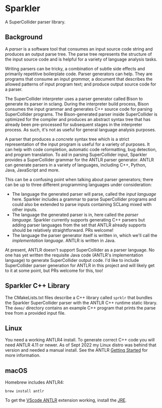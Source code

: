 # Sparkler

A SuperCollider parser library.

## Background

A *parser* is a software tool that consumes an input source code string and produces an output parse tree. The parse
tree represents the structure of the input source code and is helpful for a variety of language analysis tasks.

Writing parsers can be tricky, a combination of subtle side effects and primarily repetitive boilerplate code. Parser
generators can help. They are programs that consume an input *grammar,* a document that describes the allowed patterns
of input program text; and produce output source code for a parser.

The SuperCollider interpreter uses a parser generator called Bison to generate its parser in sclang. During the
interpreter build process, Bison consumes the input grammar and generates C++ source code for parsing SuperCollider
programs. The Bison-generated parser inside SuperCollider is optimized for the compiler and produces an abstract syntax
tree that has already been pre-processed for subsequent stages in the interpreter process. As such, it's not as useful
for general language analysis purposes.

A parser that produces a *concrete* syntax tree which is a strict representation of the input program is useful for a
variety of purposes. It can help with code completion, automatic code reformatting, bug detection, and program
translation. To aid in parsing SuperCollider input, Sparkler provides a SuperCollider grammar for the ANTLR parser
generator. ANTLR can generate parsers in a variety of languages, including C++, Python, Java, JavaScript and more.

This can be a confusing point when talking about parser generators; there can be up to three different programming
languages under consideration:

* The language the generated parser will parse, called the *input language* here. Sparkler includes a grammar to parse
  SuperCollider programs and could also be extended to parse inputs containing SCLang mixed with other inputs.
* The language the generated parser is in, here called the *parser language.* Sparkler currently supports generating
  C++ parsers but adding parser languages from the set that ANTLR already supports should be relatively
  straightforward. PRs welcome!
* The language the parser generator itself is written in, which we'll call the *implementation language*. ANTLR is
  written in Java.

At present, ANTLR doesn't support SuperCollider as a parser language. No one has yet written the requisite Java code
(ANTLR's implementation language) to generate SuperCollider output code. I'd like to include SuperCollider parser
generation for ANTLR in this project and will likely get to it at some point, but PRs welcome for this, too!

## Sparkler C++ Library

The CMakeLists.txt files describe a C++ library called `sprklr` that bundles the Sparkler SuperCollider parser with the
ANTLR C++ runtime static library. The `demo/` directory contains an example C++ program that prints the parse tree from
a provided input file.

## Linux

You need a working ANTLR4 install. To generate correct C++ code you will need ANTLR 4.11 or newer. As of Sept 2022
my Linux distro was behind that version and needed a manual install. See the ANTLR
[Getting Started](https://github.com/antlr/antlr4/blob/master/doc/getting-started.md) for more information.

## macOS

Homebrew includes ANTLR4:

`brew install antlr`

To get the [VScode ANTLR](https://github.com/mike-lischke/vscode-antlr4) extension working, install the
[JRE](https://www.java.com/en/download/).
